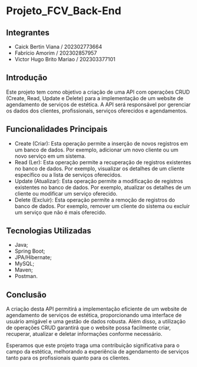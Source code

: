 # Projeto_FCV_Back-End

## Integrantes
- Caick Bertin Viana / 202302773664
- Fabrício Amorim / 202302857957
- Victor Hugo Brito Mariao / 202303377101

## Introdução
Este projeto tem como objetivo a criação de uma API com operações CRUD (Create, Read, Update e Delete) para a implementação de um website de agendamento de serviços de estética. A API será responsável por gerenciar os dados dos clientes, profissionais, serviços oferecidos e agendamentos.

## Funcionalidades Principais
- Create (Criar): Esta operação permite a inserção de novos registros em um banco de dados. Por exemplo, adicionar um novo cliente ou um novo serviço em um sistema.
- Read (Ler): Esta operação permite a recuperação de registros existentes no banco de dados. Por exemplo, visualizar os detalhes de um cliente específico ou a lista de serviços oferecidos.
- Update (Atualizar): Esta operação permite a modificação de registros existentes no banco de dados. Por exemplo, atualizar os detalhes de um cliente ou modificar um serviço oferecido.
- Delete (Excluir): Esta operação permite a remoção de registros do banco de dados. Por exemplo, remover um cliente do sistema ou excluir um serviço que não é mais oferecido.

## Tecnologias Utilizadas
- Java; 
- Spring Boot;
- JPA/Hibernate;
- MySQL;
- Maven;
- Postman. 


## Conclusão
A criação desta API permitirá a implementação eficiente de um website de agendamento de serviços de estética, proporcionando uma interface de usuário amigável e uma gestão de dados robusta. Além disso, a utilização de operações CRUD garantirá que o website possa facilmente criar, recuperar, atualizar e deletar informações conforme necessário.

Esperamos que este projeto traga uma contribuição significativa para o campo da estética, melhorando a experiência de agendamento de serviços tanto para os profissionais quanto para os clientes.